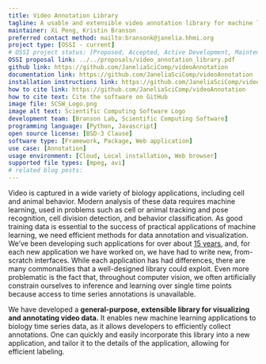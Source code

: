 ```yaml
---
title: Video Annotation Library
tagline: A usable and extensible video annotation library for machine learning
maintainer: Xi Peng, Kristin Branson
preferred contact method: mailto:bransonk@janelia.hhmi.org
project type: [OSSI - current]
# OSSI project status: [Proposed, Accepted, Active Development, Maintenance]
OSSI proposal link: ../../proposals/video_annotation_library.pdf
github link: https://github.com/JaneliaSciComp/videoAnnotation
documentation link: https://github.com/JaneliaSciComp/videoAnnotation
installation instructions link: https://github.com/JaneliaSciComp/videoAnnotation
how to cite link: https://github.com/JaneliaSciComp/videoAnnotation
how to cite text: Cite the software on GitHub
image file: SCSW_Logo.png
image alt text: Scientific Computing Software Logo
development team: [Branson Lab, Scientific Computing Software]
programming language: [Python, Javascript]
open source license: [BSD-3 Clause]
software type: [Framework, Package, Web application]
use case: [Annotation]
usage environment: [Cloud, Local installation, Web browser]
supported file types: [mpeg, avi]
# related blog posts:
---
```


Video is captured in a wide variety of biology applications, including cell and animal behavior. Modern
analysis of these data requires machine learning, used in problems such as cell or animal tracking and pose
recognition, cell division detection, and behavior classification. As good training data is essential to the
success of practical applications of machine learning, we need efficient methods for data annotation and
visualization. We’ve been developing such applications for over about [15 years](http://kristinbranson.github.io/APT/), and, for each new
application we have worked on, we have had to write new, from-scratch interfaces. While each application
has had differences, there are many commonalities that a well-designed library could exploit. Even more
problematic is the fact that, throughout computer vision, we often artificially constrain ourselves to inference
and learning over single time points because access to time series annotations is unavailable.

We have developed a **general-purpose, extensible library for visualizing and annotating video data.**
It enables new machine learning applications to biology time series data, as it allows developers
to efficiently collect annotations. One can quickly and easily incorporate this library
into a new application, and tailor it to the details of the application, allowing for efficient labeling.
